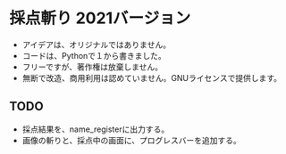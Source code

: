 # 採点斬り 2021バージョン

* アイデアは、オリジナルではありません。
* コードは、Pythonで１から書きました。
* フリーですが、著作権は放棄しません。
* 無断で改造、商用利用は認めていません。GNUライセンスで提供します。

## TODO
* 採点結果を、name_registerに出力する。
* 画像の斬りと、採点中の画面に、プログレスバーを追加する。